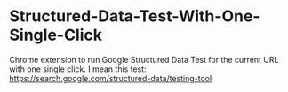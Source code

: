 # Structured-Data-Test-With-One-Single-Click
Chrome extension to run Google Structured Data Test for the current URL with one single click. I mean this test: <https://search.google.com/structured-data/testing-tool>
